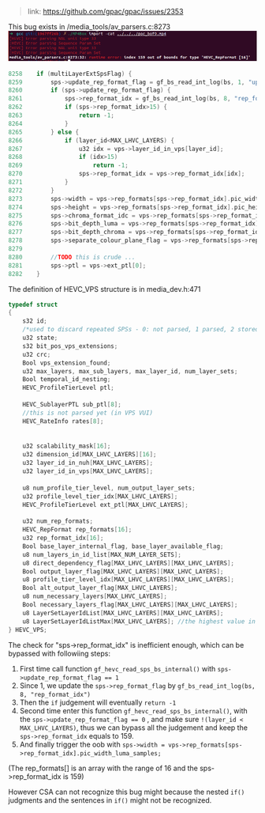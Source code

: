 > link: https://github.com/gpac/gpac/issues/2353

This bug exists in /media_tools/av_parsers.c:8273
![crash](./assets/crash.png)

```c
8258    if (multiLayerExtSpsFlag) {
8259		sps->update_rep_format_flag = gf_bs_read_int_log(bs, 1, "update_rep_format_flag");
8260		if (sps->update_rep_format_flag) {
8261			sps->rep_format_idx = gf_bs_read_int_log(bs, 8, "rep_format_idx");
8262			if (sps->rep_format_idx>15) {
8263				return -1;
8264			}
8265		} else {
8266			if (layer_id<MAX_LHVC_LAYERS) {
8267				u32 idx = vps->layer_id_in_vps[layer_id];
8268				if (idx>15)
8269					return -1;
8270				sps->rep_format_idx = vps->rep_format_idx[idx];
8271			}
8272		}
8273		sps->width = vps->rep_formats[sps->rep_format_idx].pic_width_luma_samples;
8274		sps->height = vps->rep_formats[sps->rep_format_idx].pic_height_luma_samples;
8275		sps->chroma_format_idc = vps->rep_formats[sps->rep_format_idx].chroma_format_idc;
8276		sps->bit_depth_luma = vps->rep_formats[sps->rep_format_idx].bit_depth_luma;
8277		sps->bit_depth_chroma = vps->rep_formats[sps->rep_format_idx].bit_depth_chroma;
8278		sps->separate_colour_plane_flag = vps->rep_formats[sps->rep_format_idx].separate_colour_plane_flag;
8279
8280		//TODO this is crude ...
8281		sps->ptl = vps->ext_ptl[0];
8282	}
```

The definition of HEVC_VPS structure is in media_dev.h:471
```c
typedef struct
{
	s32 id;
	/*used to discard repeated SPSs - 0: not parsed, 1 parsed, 2 stored*/
	u32 state;
	s32 bit_pos_vps_extensions;
	u32 crc;
	Bool vps_extension_found;
	u32 max_layers, max_sub_layers, max_layer_id, num_layer_sets;
	Bool temporal_id_nesting;
	HEVC_ProfileTierLevel ptl;

	HEVC_SublayerPTL sub_ptl[8];
	//this is not parsed yet (in VPS VUI)
	HEVC_RateInfo rates[8];


	u32 scalability_mask[16];
	u32 dimension_id[MAX_LHVC_LAYERS][16];
	u32 layer_id_in_nuh[MAX_LHVC_LAYERS];
	u32 layer_id_in_vps[MAX_LHVC_LAYERS];

	u8 num_profile_tier_level, num_output_layer_sets;
	u32 profile_level_tier_idx[MAX_LHVC_LAYERS];
	HEVC_ProfileTierLevel ext_ptl[MAX_LHVC_LAYERS];

	u32 num_rep_formats;
	HEVC_RepFormat rep_formats[16];
	u32 rep_format_idx[16];
	Bool base_layer_internal_flag, base_layer_available_flag;
	u8 num_layers_in_id_list[MAX_NUM_LAYER_SETS];
	u8 direct_dependency_flag[MAX_LHVC_LAYERS][MAX_LHVC_LAYERS];
	Bool output_layer_flag[MAX_LHVC_LAYERS][MAX_LHVC_LAYERS];
	u8 profile_tier_level_idx[MAX_LHVC_LAYERS][MAX_LHVC_LAYERS];
	Bool alt_output_layer_flag[MAX_LHVC_LAYERS];
	u8 num_necessary_layers[MAX_LHVC_LAYERS];
	Bool necessary_layers_flag[MAX_LHVC_LAYERS][MAX_LHVC_LAYERS];
	u8 LayerSetLayerIdList[MAX_LHVC_LAYERS][MAX_LHVC_LAYERS];
	u8 LayerSetLayerIdListMax[MAX_LHVC_LAYERS]; //the highest value in LayerSetLayerIdList[i]
} HEVC_VPS;
```

The check for "sps->rep_format_idx" is inefficient enough, which can be bypassed with followiing steps:
1. First time call function `gf_hevc_read_sps_bs_internal()` with `sps->update_rep_format_flag == 1`
2. Since 1, we update the `sps->rep_format_flag` by `gf_bs_read_int_log(bs, 8, "rep_format_idx")`
3. Then the `if` judgement will eventually `return -1`
4. Second time enter this function `gf_hevc_read_sps_bs_internal()`, with the `sps->update_rep_format_flag == 0` , and make sure `!(layer_id < MAX_LHVC_LAYERS)`, thus we can bypass all the judgement and keep the `sps->rep_format_idx` equals to 159.
5. And finally trigger the oob with `sps->width = vps->rep_formats[sps->rep_format_idx].pic_width_luma_samples;`


(The rep_formats[] is an array with the range of 16 and the sps->rep_format_idx is 159)

However CSA can not recognize this bug might because the nested `if()` judgments and the sentences in `if()` might not be recognized.